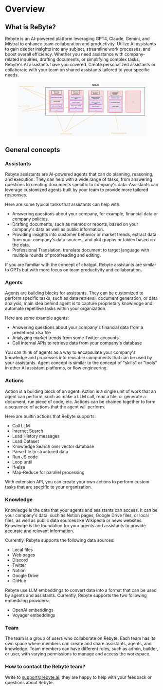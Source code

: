 # Overview

## What is ReByte?

Rebyte is an AI-powered platform leveraging GPT4, Claude, Gemini, and Mistral to enhance team collaboration and productivity. Utilize AI assistants to gain deeper insights into any subject, streamline work processes, and boost overall efficiency. Whether you need assistance with company-related inquiries, drafting documents, or simplifying complex tasks, Rebyte's AI assistants have you covered. Create personalized assistants or collaborate with your team on shared assistants tailored to your specific needs.



<figure><img src="../.gitbook/assets/image (5).png" alt=""><figcaption></figcaption></figure>

## General concepts

### Assistants

Rebyte assistants are AI-powered agents that can do planning, reasoning, and execution. They can help with a wide range of tasks, from answering questions to creating documents specific to company's data. Assistants can leverage customized agents built by your team to provide more tailored responses.

Here are some typical tasks that assistants can help with:

* Answering questions about your company, for example, financial data or company policies.
* Drafting documents, such as memos or reports, based on your company's data as well as public information.
* Providing insights into customer behavior or market trends, extract data from your company's data sources, and plot graphs or tables based on the data.
* Professional Translation, translate document to target language with multiple rounds of proofreading and editing.

If you are familiar with the concept of chatgpt, Rebyte assistants are similar to GPTs but with more focus on team productivity and collaboration.

### Agents

Agents are building blocks for assistants. They can be customized to perform specific tasks, such as data retrieval, document generation, or data analysis, main idea behind agent is to capture proprietary knowledge and automate repetitive tasks within your organization.

Here are some example agents:

* Answering questions about your company's financial data from a predefined xlsx file
* Analyzing market trends from some Twitter accounts
* Call internal APIs to retrieve data from your company's database

You can think of agents as a way to encapsulate your company's knowledge and processes into reusable components that can be used by your assistants. Agent concept is similar to the concept of "skills" or "tools" in other AI assistant platforms, or flow engineering.

### Actions

Action is a building block of an agent. Action is a single unit of work that an agent can perform, such as make a LLM call, read a file, or generate a document, run piece of code, etc. Actions can be chained together to form a sequence of actions that the agent will perform.

Here are builtin actions that Rebyte supports:

* Call LLM
* Internet Search
* Load History messages
* Load Dataset
* Knowledge Search over vector database
* Parse file to structured data
* Run JS code
* Loop until
* If-else
* Map-Reduce for parallel processing

With extension API, you can create your own actions to perform custom tasks that are specific to your organization.

### Knowledge

Knowledge is the data that your agents and assistants can access. It can be your company's data, such as Notion pages, Google Drive files, or local files, as well as public data sources like Wikipedia or news websites. Knowledge is the foundation for your agents and assistants to provide accurate and relevant information.

Currently, Rebyte supports the following data sources:

* Local files
* Web pages
* Discord
* Twitter
* Notion
* Google Drive
* GitHub

Rebyte use LLM embeddings to convert data into a format that can be used by agents and assistants. Currently, Rebyte supports the two following embedding providers:

* OpenAI embeddings
* Voyager embeddings

### Team

The team is a group of users who collaborate on Rebyte. Each team has its own space where members can create and share assistants, agents, and knowledge. Team members can have different roles, such as admin, builder, or user, with varying permissions to manage and access the workspace.

### How to contact the Rebyte team?

Write to [support@rebyte.ai](mailto:support@rebyte.ai); they are happy to help with your feedback or questions about Rebyte.
